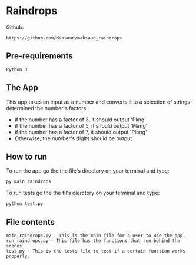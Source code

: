 # Raindrops

Github:
```
https://github.com/Maksaud/maksaud_raindrops
```

## Pre-requirements
```
Python 3
```

## The App
This app takes an input as a number and converts it to a selection of strings determined the number's factors.

- if the number has a factor of 3, it should output 'Pling'
- if the number has a factor of 5, it should output 'Plang'
- if the number has a factor of 7, it should output 'Plong'
- Otherwise, the number's digits should be output

## How to run

To run the app go the the file's directory on your terminal and type:

```bash
py main_raindrops
```

To run tests go the the fil's dierctory on your terminal and type:

```bash
python test.py
```
## File contents
```
main_raindrops.py - This is the main file for a user to use the app.
run_raindrops.py - This file has the functions that run behind the scenes
test.py - This is the tests file to test if a certain function works properly.
```